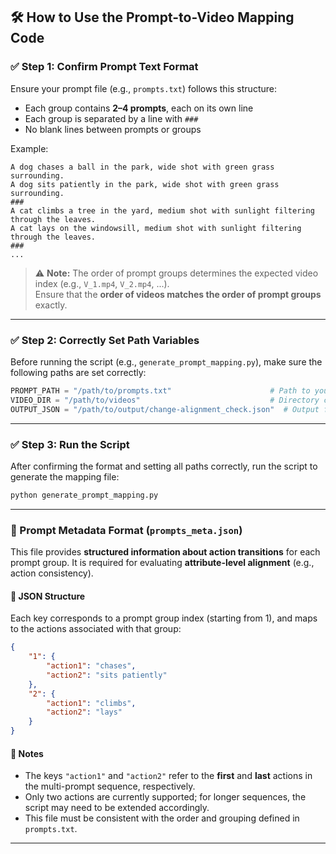 ## 🛠 How to Use the Prompt-to-Video Mapping Code

### ✅ Step 1: Confirm Prompt Text Format

Ensure your prompt file (e.g., `prompts.txt`) follows this structure:

- Each group contains **2–4 prompts**, each on its own line  
- Each group is separated by a line with `###`  
- No blank lines between prompts or groups

Example:

```
A dog chases a ball in the park, wide shot with green grass surrounding.
A dog sits patiently in the park, wide shot with green grass surrounding.
###
A cat climbs a tree in the yard, medium shot with sunlight filtering through the leaves.
A cat lays on the windowsill, medium shot with sunlight filtering through the leaves.
###
...
```

> ⚠️ **Note:** The order of prompt groups determines the expected video index (e.g., `V_1.mp4`, `V_2.mp4`, ...).  
> Ensure that the **order of videos matches the order of prompt groups** exactly.

---

### ✅ Step 2: Correctly Set Path Variables

Before running the script (e.g., `generate_prompt_mapping.py`), make sure the following paths are set correctly:

```python
PROMPT_PATH = "/path/to/prompts.txt"                      # Path to your prompt text file
VIDEO_DIR = "/path/to/videos"                             # Directory containing the generated videos
OUTPUT_JSON = "/path/to/output/change-alignment_check.json"  # Output file for saving the mapping or score
```

---

### ✅ Step 3: Run the Script

After confirming the format and setting all paths correctly, run the script to generate the mapping file:

```bash
python generate_prompt_mapping.py
```
---

### 🧾 Prompt Metadata Format (`prompts_meta.json`)

This file provides **structured information about action transitions** for each prompt group. It is required for evaluating **attribute-level alignment** (e.g., action consistency).

#### 📘 JSON Structure

Each key corresponds to a prompt group index (starting from 1), and maps to the actions associated with that group:

```json
{
    "1": {
        "action1": "chases",
        "action2": "sits patiently"
    },
    "2": {
        "action1": "climbs",
        "action2": "lays"
    }
}
```

#### 📌 Notes

- The keys `"action1"` and `"action2"` refer to the **first** and **last** actions in the multi-prompt sequence, respectively.
- Only two actions are currently supported; for longer sequences, the script may need to be extended accordingly.
- This file must be consistent with the order and grouping defined in `prompts.txt`.

---
